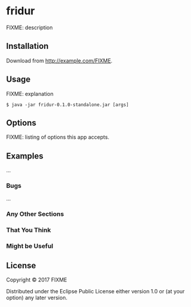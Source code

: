 # fridur

FIXME: description

## Installation

Download from http://example.com/FIXME.

## Usage

FIXME: explanation

    $ java -jar fridur-0.1.0-standalone.jar [args]

## Options

FIXME: listing of options this app accepts.

## Examples

...

### Bugs

...

### Any Other Sections
### That You Think
### Might be Useful

## License

Copyright © 2017 FIXME

Distributed under the Eclipse Public License either version 1.0 or (at
your option) any later version.
